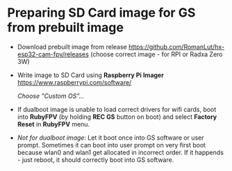 
# Preparing SD Card image for GS from prebuilt image

* Download prebuilt image from release https://github.com/RomanLut/hx-esp32-cam-fpv/releases  (choose correct image - for RPI or Radxa Zero 3W)

* Write image to SD Card using **Raspberry Pi Imager** https://www.raspberrypi.com/software/
 
   *Choose "Custom OS"...*

* If dualboot image is unable to load correct drivers for wifi cards, boot into **RubyFPV** (by holding **REC GS** button on boot) and select **Factory Reset** in **RubyFPV** menu.

* *Not for dualboot image*: Let it boot once into GS software or user prompt. Sometimes it can boot into user prompt on very first boot because wlan0 and wlan1 get allocated in incorrect order. If it happends - just reboot, it should correctly boot into GS software.


